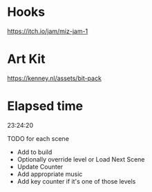 # Hooks
 https://itch.io/jam/miz-jam-1

# Art Kit
 https://kenney.nl/assets/bit-pack

# Elapsed time
 23:24:20

TODO for each scene
 - Add to build
 - Optionally override level or Load Next Scene
 - Update Counter
 - Add appropriate music
 - Add key counter if it's one of those levels